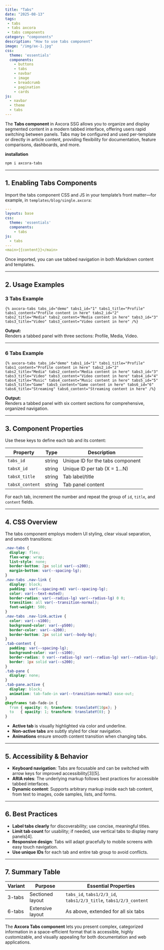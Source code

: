 ```yaml
---
title: "Tabs"
date: "2025-08-13"
tags: 
 - tabs
 - tabs axcora
 - tabs components
category: "components"
description: "How to use tabs component"
image: "/img/ax-1.jpg"
css:
  theme: 'essentials'
  components:
    - buttons
    - tabs
    - navbar
    - image
    - breadcrumb
    - pagination
    - cards
js:
  - navbar
  - theme
  - tabs
---
```

The **Tabs component** in Axcora SSG allows you to organize and display segmented content in a modern tabbed interface, offering users rapid switching between panels. Tabs may be configured and used per-template or directly in article content, providing flexibility for documentation, feature comparisons, dashboards, and more.

**installation**

```bash
npm i axcora-tabs
```

---

## 1. Enabling Tabs Components

Import the tabs component CSS and JS in your template’s front matter—for example, in `templates/blog/single.axcora`:

```yaml
---
layouts: base
css:
  theme: 'essentials'
  components:
    - tabs
js:
  - tabs
---
<main>{{content}}</main>
```

Once imported, you can use tabbed navigation in both Markdown content and templates.

---

## 2. Usage Examples

### 3 Tabs Example

```
{% axcora-tabs tabs_id="demo" tabs1_id="1" tabs1_title="Profile" tabs1_content="Profile content in here" tabs2_id="2" tabs2_title="Media" tabs2_content="Media content in here" tabs3_id="3" tabs3_title="Video" tabs3_content="Video content in here" /%}
```
**Output:**  
Renders a tabbed panel with three sections: Profile, Media, Video.

---

### 6 Tabs Example

```
{% axcora-tabs tabs_id="demo" tabs1_id="1" tabs1_title="Profile" tabs1_content="Profile content in here" tabs2_id="2" tabs2_title="Media" tabs2_content="Media content in here" tabs3_id="3" tabs3_title="Video" tabs3_content="Video content in here" tabs4_id="4" tabs4_title="Music" tabs4_content="Music content in here" tabs5_id="5" tabs5_title="Game" tabs5_content="Game content in here" tabs6_id="6" tabs6_title="Streaming" tabs6_content="Streaming content in here" /%}
```
**Output:**  
Renders a tabbed panel with six content sections for comprehensive, organized navigation.

---

## 3. Component Properties

Use these keys to define each tab and its content:

| Property             | Type   | Description                       |
|----------------------|--------|-----------------------------------|
| `tabs_id`            | string | Unique ID for the tabs component  |
| `tabsX_id`           | string | Unique ID per tab (X = 1...N)     |
| `tabsX_title`        | string | Tab label/title                   |
| `tabsX_content`      | string | Tab panel content                 |

For each tab, increment the number and repeat the group of `id`, `title`, and `content` fields.

---

## 4. CSS Overview

The tabs component employs modern UI styling, clear visual separation, and smooth transitions:

```css
.nav-tabs {
  display: flex;
  flex-wrap: wrap;
  list-style: none;
  border-bottom: 2px solid var(--s200);
  margin-bottom: var(--spacing-lg);
}
.nav-tabs .nav-link {
  display: block;
  padding: var(--spacing-md) var(--spacing-lg);
  color: var(--text-muted);
  border-radius: var(--radius-lg) var(--radius-lg) 0 0;
  transition: all var(--transition-normal);
  font-weight: 500;
}
.nav-tabs .nav-link.active {
  color: var(--s100);
  background-color: var(--p500);
  border-color: var(--s200);
  border-bottom: 2px solid var(--body-bg);
}
.tab-content {
  padding: var(--spacing-lg);
  background-color: var(--s100);
  border-radius: 0 var(--radius-lg) var(--radius-lg) var(--radius-lg);
  border: 1px solid var(--s200);
}
.tab-pane {
  display: none;
}
.tab-pane.active {
  display: block;
  animation: tab-fade-in var(--transition-normal) ease-out;
}
@keyframes tab-fade-in {
  from { opacity: 0; transform: translateY(10px); }
  to   { opacity: 1; transform: translateY(0); }
}
```

- **Active tab** is visually highlighted via color and underline.
- **Non-active tabs** are subtly styled for clear navigation.
- **Animations** ensure smooth content transition when changing tabs.

---

## 5. Accessibility & Behavior

- **Keyboard navigation**: Tabs are focusable and can be switched with arrow keys for improved accessibility[3][5].
- **ARIA roles**: The underlying markup follows best practices for accessible tabbed interfaces.
- **Dynamic content**: Supports arbitrary markup inside each tab content, from text to images, code samples, lists, and forms.

---

## 6. Best Practices

- **Label tabs clearly** for discoverability; use concise, meaningful titles.
- **Limit tab count** for usability; if needed, use vertical tabs to display many panels[4].
- **Responsive design**: Tabs will adapt gracefully to mobile screens with easy touch navigation.
- **Use unique IDs** for each tab and entire tab group to avoid conflicts.

---

## 7. Summary Table

| Variant      | Purpose          | Essential Properties                        |
|--------------|------------------|---------------------------------------------|
| 3-tabs       | Sectioned layout | `tabs_id`, `tabs1/2/3_id`, `tabs1/2/3_title`, `tabs1/2/3_content` |
| 6-tabs       | Extensive layout | As above, extended for all six tabs         |

The **Axcora Tabs component** lets you present complex, categorized information in a space-efficient format that is accessible, highly customizable, and visually appealing for both documentation and web applications.
